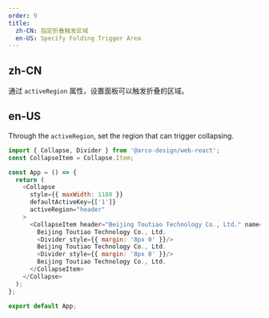```yaml
---
order: 9
title:
  zh-CN: 指定折叠触发区域
  en-US: Specify Folding Trigger Area
---
```


## zh-CN

通过 `activeRegion` 属性，设置面板可以触发折叠的区域。

## en-US

Through the `activeRegion`, set the region that can trigger collapsing.

```js
import { Collapse, Divider } from '@arco-design/web-react';
const CollapseItem = Collapse.Item;

const App = () => {
  return (
    <Collapse
      style={{ maxWidth: 1180 }}
      defaultActiveKey={['1']}
      activeRegion="header"
    >
      <CollapseItem header="Beijing Toutiao Technology Co., Ltd." name="1">
        Beijing Toutiao Technology Co., Ltd.
        <Divider style={{ margin: '8px 0' }}/>
        Beijing Toutiao Technology Co., Ltd.
        <Divider style={{ margin: '8px 0' }}/>
        Beijing Toutiao Technology Co., Ltd.
      </CollapseItem>
    </Collapse>
  );
};

export default App;
```
